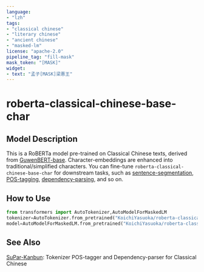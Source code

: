 ```yaml
---
language:
- "lzh"
tags:
- "classical chinese"
- "literary chinese"
- "ancient chinese"
- "masked-lm"
license: "apache-2.0"
pipeline_tag: "fill-mask"
mask_token: "[MASK]"
widget:
- text: "孟子[MASK]梁惠王"
---
```


# roberta-classical-chinese-base-char

## Model Description

This is a RoBERTa model pre-trained on Classical Chinese texts, derived from [GuwenBERT-base](https://huggingface.co/ethanyt/guwenbert-base). Character-embeddings are enhanced into traditional/simplified characters. You can fine-tune `roberta-classical-chinese-base-char` for downstream tasks, such as [sentence-segmentation](https://huggingface.co/KoichiYasuoka/roberta-classical-chinese-base-sentence-segmentation), [POS-tagging](https://huggingface.co/KoichiYasuoka/roberta-classical-chinese-base-upos), [dependency-parsing](https://huggingface.co/KoichiYasuoka/roberta-classical-chinese-base-ud-goeswith), and so on.

## How to Use

```py
from transformers import AutoTokenizer,AutoModelForMaskedLM
tokenizer=AutoTokenizer.from_pretrained("KoichiYasuoka/roberta-classical-chinese-base-char")
model=AutoModelForMaskedLM.from_pretrained("KoichiYasuoka/roberta-classical-chinese-base-char")
```

## See Also

[SuPar-Kanbun](https://github.com/KoichiYasuoka/SuPar-Kanbun): Tokenizer POS-tagger and Dependency-parser for Classical Chinese

